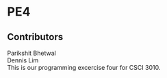 # PE4
## Contributors 
Parikshit Bhetwal \
Dennis Lim \
This is our programming excercise four for CSCI 3010. 

